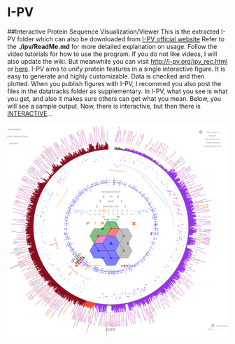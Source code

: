 # I-PV
##Interactive Protein Sequence VIsualization/Viewer
This is the extracted I-PV folder which can also be downloaded from [I-PV official website](http://i-pv.org/ipv_minimal.html)
Refer to the __./ipv/ReadMe.md__ for more detailed explanation on usage.
Follow the video tutorials for how to use the program. 
If you do not like videos, I will also update the wiki. But meanwhile you can visit http://i-pv.org/ipv_rec.html or [here](./ipv/).
I-PV aims to unify protein features in a single interactive figure. It is easy to generate and
highly customizable. Data is checked and then plotted. When you publish figures with I-PV, I recommed you also
post the files in the datatracks folder as supplementary. In I-PV, what you see is what you get, and 
also it makes sure others can get what you mean. Below, you will see a sample output. Now, there is interactive,
but then there is [INTERACTIVE](http://i-pv.org/EGFR.html)...

![alt tag](./sample.png)
